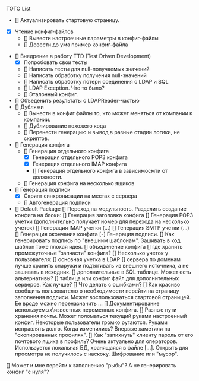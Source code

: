 TOTO List

- [] Актуализировать стартовую страницу.
- [x] Чтение конфиг-файлов
  - [] Вывести настроечные параметры в конфиг-файлы
  - [] Довести до ума пример конфиг-файла
- [] Внедрение в работу TTD (Test Driven Development)
  - [x] Попробовать свои тесты
  - [] Написать тесты для null-получаемых значений
  - [] Написать обработку получения null-значений
  - [] Написать обработку потери соединения с LDAP и SQL
  - [] LDAP Exception. Что то было?
  - [] Эталонный конфиг.
- [] Объеденить результаты c LDAPReader-частью
- [] Дубляжи
  - [] Вынести в конфиг файлы то, что может меняться от компании к компании.
  - [] Дублирование похожего кода
  - [] Перенести генерацию и вывод в разные стадии логики, не скриптов.
- [] Генерация конфига
  - [] Генерация отдельного конфига
    - [x] Генерация отдельного POP3 конфига
    - [x] Генерация отдельного IMAP конфига
    - [] Генерация отдельного конфига в зависимосмти от должности.
  - [] Генерация конфига на несколько ящиков
- [] Генерация подписи
  - [x] Скрипт синхронизации на местах с сервера
  - [] Автогенерация подписи
- [] Default Package 
[] Переход на модульность. Разделить создание конфига на блоки:
 [] Генерация заголовка конфига
 [] Генерация POP3 учетки (дополнительно получает номер для перехода на несколько учеток)
 [] Генерация IMAP учетки (...)
 [] Генерация SMTP учетки (...)
 [] Генерация окончания конфига
 [-] Генерация подписи. 
 [] Как генерировать подпись по "внешним шаблонам". Зашивать в код шаблон тоже плохая идея.
 [] объединение конфига
[] где хранить промежуточные "запчасти" конфига? 
[] Несколько учеток у пользователя:
 [] основная учетка в LDAP
 [] сервера по доменам лучше хранить снаружи и подтягивать из внешнего источника, а не зашивать в исходник.
 [] дополнительные в SQL таблице. Может есть альтернативы?
 [] таблица или конфиг файл для дополнительных серверов. Как лучше?
[] Что делать с ошибками?
[] Как красиво сообщить пользователю о необходимости перейти на страницу заполнения подписи. Может воспользоваться стартовой страницей. Ее вроде можно переназначить ... 
[] Документирование используемых\известных переменных конфига.
[] Разные пути хранения почты. Может поломаться текущий руками настроенный конфиг. Некоторые пользователи громко ругаются. Руками исправлять долго. Когда изменились? Впервые хаметили на "скопированных профилях".
[] Как "запихнуть" клиенту пароль от его почтового ящика в профиль? Очень актуально для операторов. Используется локальная БД, хранящаяся в файле [...]. Открыть для просмотра не получилось с наскоку. Шифрование или "мусор".

[] Может и мне перейти к заполнению "рыбы"? А не генерировать конфиг "с нуля"?
